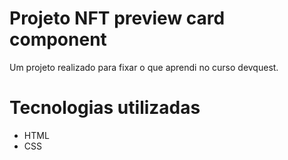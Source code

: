# Projeto NFT preview card component 
Um projeto realizado para fixar o que aprendi no curso devquest.

# Tecnologias utilizadas

- HTML
- CSS

